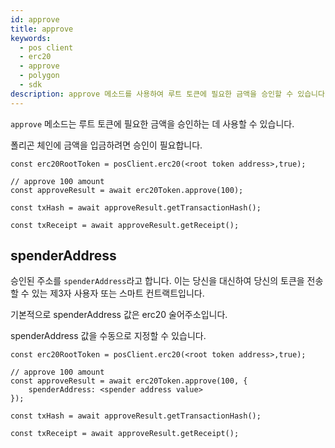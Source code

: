 ```yaml
---
id: approve
title: approve
keywords:
  - pos client
  - erc20
  - approve
  - polygon
  - sdk
description: approve 메소드를 사용하여 루트 토큰에 필요한 금액을 승인할 수 있습니다.
---
```


`approve` 메소드는 루트 토큰에 필요한 금액을 승인하는 데 사용할 수 있습니다.

폴리곤 체인에 금액을 입금하려면 승인이 필요합니다.

```
const erc20RootToken = posClient.erc20(<root token address>,true);

// approve 100 amount
const approveResult = await erc20Token.approve(100);

const txHash = await approveResult.getTransactionHash();

const txReceipt = await approveResult.getReceipt();

```

## spenderAddress

승인된 주소를 `spenderAddress`라고 합니다. 이는 당신을 대신하여 당신의 토큰을 전송할 수 있는 제3자 사용자 또는 스마트 컨트랙트입니다.

기본적으로 spenderAddress 값은 erc20 술어주소입니다.

spenderAddress 값을 수동으로 지정할 수 있습니다.

```
const erc20RootToken = posClient.erc20(<root token address>,true);

// approve 100 amount
const approveResult = await erc20Token.approve(100, {
    spenderAddress: <spender address value>
});

const txHash = await approveResult.getTransactionHash();

const txReceipt = await approveResult.getReceipt();

```